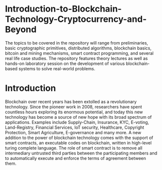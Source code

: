 # Introduction-to-Blockchain-Technology-Cryptocurrency-and-Beyond
The topics to be covered in the repository will range from preliminaries, basic cryptographic primitives, distributed algorithms, blockchain basics, bitcoin and mining mechanisms, smart contract programming, and several real life case studies. The repository features theory lectures as well as hands-on laboratory session on the development of various blockchain-based systems to solve real-world problems.

# Introduction
Blockchain over recent years has been extolled as a revolutionary technology. Since the pioneer work in 2008, researchers have spent countless hours exploring its enormous potential, and today this new technology has become a source of new hope with its broad spectrum of applications. Examples include Supply-Chain, Insurance, KYC, E-voting, Land-Registry, Financial Services, IoT security, Healthcare, Copyright Protection, Smart Agriculture, E-governance and many more. A new addition to the power of blockchain technology comes with the support of smart contracts, an executable codes on blockchain, written in high-level turing complete language. The role of smart contract is to remove all intermediary untrusted third parties between the participating members and to automatically execute and enforce the terms of agreement between them.

